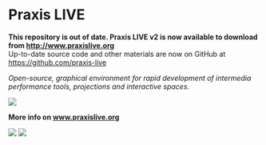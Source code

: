 # Praxis LIVE #

**This repository is out of date. Praxis LIVE v2 is now available to download from http://www.praxislive.org** <br>
Up-to-date source code and other materials are now on GitHub at <a href='https://github.com/praxis-live'>https://github.com/praxis-live</a>


<i>Open-source, graphical environment for rapid development of intermedia performance tools, projections and interactive spaces.</i>

<img src='http://wiki.praxis.googlecode.com/hg/praxislive_org.jpg' />

<b>More info on <a href='http://www.praxislive.org'>www.praxislive.org</a></b>


<a href='https://plus.google.com/108337709490283211163'><img src='http://wiki.praxis.googlecode.com/hg/gplus-32.png' /></a> <a href='http://www.twitter.com/praxislive'><img src='http://wiki.praxis.googlecode.com/hg/twitter-32.png' /></a>